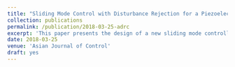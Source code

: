 ```yaml
---
title: "Sliding Mode Control with Disturbance Rejection for a Piezoelectric Nanopositioning Stage"
collection: publications
permalink: /publication/2018-03-25-adrc
excerpt: 'This paper presents the design of a new sliding mode controller integrated with active disturbance rejection (SMCDR) and its implementation in position tracking control of a piezo-driven nanopositioning stage.'
date: 2018-03-25
venue: 'Asian Journal of Control'
draft: yes
---
```



